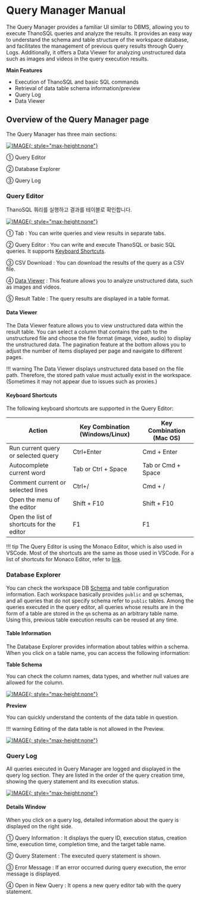 # __Query Manager Manual__

The Query Manager provides a familiar UI similar to DBMS, allowing you to execute ThanoSQL queries and analyze the results. It provides an easy way to understand the schema and table structure of the workspace database, and facilitates the management of previous query results through Query Logs. Additionally, it offers a Data Viewer for analyzing unstructured data such as images and videos in the query execution results.

**Main Features**

- Execution of ThanoSQL and basic SQL commands
- Retrieval of data table schema information/preview
- Query Log
- Data Viewer

## __Overview of the Query Manager page__

The Query Manager has three main sections:

[![IMAGE](/ko/img/getting_started/paas/workspace/qm_img_0.png){: style="max-height:none"}](/ko/img/getting_started/paas/workspace/qm_img_0.png)

① Query Editor

② Database Explorer

③ Query Log

### __Query Editor__

ThanoSQL 쿼리를 실행하고 결과를 테이블로 확인합니다.

[![IMAGE](/ko/img/getting_started/paas/workspace/qm_img_1.png){: style="max-height:none"}](/ko/img/getting_started/paas/workspace/qm_img_1.png)

① Tab : You can write queries and view results in separate tabs.

② Query Editor : You can write and execute ThanoSQL or basic SQL queries. It supports [Keyboard Shortcuts](#keyboard-shortcuts).

③ CSV Download : You can download the results of the query as a CSV file.

④ [Data Viewer](#data-viewer) : This feature allows you to analyze unstructured data, such as images and videos.

⑤ Result Table : The query results are displayed in a table format.

#### Data Viewer

The Data Viewer feature allows you to view unstructured data within the result table. You can select a column that contains the path to the unstructured file and choose the file format (image, video, audio) to display the unstructured data. The pagination feature at the bottom allows you to adjust the number of items displayed per page and navigate to different pages.

!!! warning
    The Data Viewer displays unstructured data based on the file path. Therefore, the stored path value must actually exist in the workspace. (Sometimes it may not appear due to issues such as proxies.)

#### Keyboard Shortcuts

The following keyboard shortcuts are supported in the Query Editor:

| Action | Key Combination (Windows/Linux) | Key Combination (Mac OS) |
| -- | -- | -- |
| Run current query or selected query | Ctrl+Enter | Cmd + Enter |
| Autocomplete current word | Tab or Ctrl + Space | Tab or Cmd + Space |
| Comment current or selected lines | Ctrl+/ | Cmd + / |
| Open the menu of the editor | Shift + F10 | Shift + F10 |
| Open the list of shortcuts for the editor | F1 | F1 |

!!! tip
    The Query Editor is using the Monaco Editor, which is also used in VSCode. Most of the shortcuts are the same as those used in VSCode. For a list of shortcuts for Monaco Editor, refer to [link](https://en.docs.monaca.io/products_guide/monaca_ide/editor).

### __Database Explorer__

You can check the workspace DB [Schema](https://www.postgresql.org/docs/current/ddl-schemas.html) and table configuration information. Each workspace basically provides `public` and `qm` schemas, and all queries that do not specify schema refer to `public` tables. Among the queries executed in the query editor, all queries whose results are in the form of a table are stored in the `qm` schema as an arbitrary table name. Using this, previous table execution results can be reused at any time.

#### **Table Information**

The Database Explorer provides information about tables within a schema. When you click on a table name, you can access the following information:


**Table Schema**

You can check the column names, data types, and whether null values are allowed for the column.

[![IMAGE](/ko/img/getting_started/paas/workspace/img3.png){: style="max-height:none"}](/ko/img/getting_started/paas/workspace/img3.png)

**Preview**

You can quickly understand the contents of the data table in question.

!!! warning
    Editing of the data table is not allowed in the Preview.

[![IMAGE](/ko/img/getting_started/paas/workspace/img4.png){: style="max-height:none"}](/ko/img/getting_started/paas/workspace/img4.png)

### __Query Log__

All queries executed in Query Manager are logged and displayed in the query log section. They are listed in the order of the query creation time, showing the query statement and its execution status.

[![IMAGE](/ko/img/getting_started/paas/workspace/qm_img_2.png){: style="max-height:none"}](/ko/img/getting_started/paas/workspace/qm_img_2.png)

#### Details Window

When you click on a query log, detailed information about the query is displayed on the right side.

① Query Information : It displays the query ID, execution status, creation time, execution time, completion time, and the target table name.

② Query Statement : The executed query statement is shown.

③ Error Message : If an error occurred during query execution, the error message is displayed.

④ Open in New Query : It opens a new query editor tab with the query statement.
